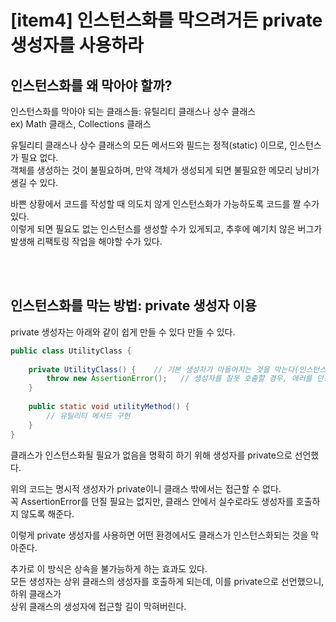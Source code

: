 # [item4] 인스턴스화를 막으려거든 private 생성자를 사용하라

## 인스턴스화를 왜 막아야 할까?

인스턴스화를 막아야 되는 클래스들: 유틸리티 클래스나 상수 클래스 <Br/>
ex) Math 클래스, Collections 클래스

유틸리티 클래스나 상수 클래스의 모든 메서드와 필드는 정적(static) 이므로, 인스턴스가 필요 없다. <br/>
객체를 생성하는 것이 불필요하며, 만약 객체가 생성되게 되면 불필요한 메모리 낭비가 생길 수 있다.<br/>

바쁜 상황에서 코드를 작성할 때 의도치 않게 인스턴스화가 가능하도록 코드를 짤 수가 있다. <br/>
이렇게 되면 필요도 없는 인스턴스를 생성할 수가 있게되고, 추후에 예기치 않은 버그가 발생해 리팩토링 작업을 해야할 수가 있다. <br/>

<br/><br/>

## 인스턴스화를 막는 방법: private 생성자 이용

private 생성자는 아래와 같이 쉽게 만들 수 있다 만들 수 있다.

```java
public class UtilityClass {
    
    private UtilityClass() {    // 기본 생성자가 마들어지는 것을 막는다(인스턴스화 방지용)
        throw new AssertionError();   // 생성자를 잘못 호출할 경우, 에러를 던짐
    }
    
    public static void utilityMethod() {
        // 유틸리티 메서드 구현
    }
}
```
클래스가 인스턴스화될 필요가 없음을 명확히 하기 위해 생성자를 private으로 선언했다.<br/>

위의 코드는 명시적 생성자가 private이니 클래스 밖에서는 접근할 수 없다.<br/>
꼭 AssertionError를 던질 필요는 없지만, 클래스 안에서 실수로라도 생성자를 호출하지 않도록 해준다.<br/>

이렇게 private 생성자를 사용하면 어떤 환경에서도 클래스가 인스턴스화되는 것을 막아준다.<br/>

추가로 이 방식은 상속을 불가능하게 하는 효과도 있다. <br/>
모든 생성자는 상위 클래스의 생성자를 호출하게 되는데, 이를 private으로 선언했으니, 하위 클래스가<br/>
상위 클래스의 생성자에 접근할 길이 막혀버린다.